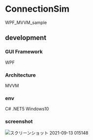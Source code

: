 # ConnectionSim
WPF_MVVM_sample

## development

### GUI Framework
 WPF

###  Architecture
 MVVM

### env
 C#
 .NET5
 Windows10
 
 ### screenshot
 
 ![スクリーンショット 2021-09-13 015148](https://user-images.githubusercontent.com/89346075/132996022-cd732310-8531-4b51-b784-c6de9bc6917b.png)
